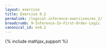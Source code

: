```yaml
---
layout: exercise
title: Exercise 9.2
permalink: /logical-inference-exercises/ex_2/
breadcrumb: 9-Inference-In-First-Order-Logic
canonical_id: ex9.2
---
```


{% include mathjax_support %}
